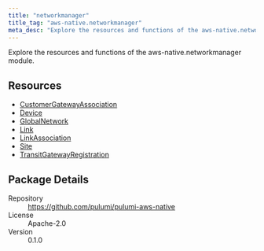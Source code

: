 ```yaml
---
title: "networkmanager"
title_tag: "aws-native.networkmanager"
meta_desc: "Explore the resources and functions of the aws-native.networkmanager module."
---
```


<!-- WARNING: this file was generated by Pulumi Docs Generator. -->
<!-- Do not edit by hand unless you're certain you know what you are doing! -->

Explore the resources and functions of the aws-native.networkmanager module.

<h2 id="resources">Resources</h2>
<ul class="api">
    <li><a href="customergatewayassociation" title="CustomerGatewayAssociation"><span class="symbol resource"></span>CustomerGatewayAssociation</a></li>
    <li><a href="device" title="Device"><span class="symbol resource"></span>Device</a></li>
    <li><a href="globalnetwork" title="GlobalNetwork"><span class="symbol resource"></span>GlobalNetwork</a></li>
    <li><a href="link" title="Link"><span class="symbol resource"></span>Link</a></li>
    <li><a href="linkassociation" title="LinkAssociation"><span class="symbol resource"></span>LinkAssociation</a></li>
    <li><a href="site" title="Site"><span class="symbol resource"></span>Site</a></li>
    <li><a href="transitgatewayregistration" title="TransitGatewayRegistration"><span class="symbol resource"></span>TransitGatewayRegistration</a></li>
</ul>

<h2 id="package-details">Package Details</h2>
<dl class="package-details">
	<dt>Repository</dt>
	<dd><a href="https://github.com/pulumi/pulumi-aws-native">https://github.com/pulumi/pulumi-aws-native</a></dd>
	<dt>License</dt>
	<dd>Apache-2.0</dd>
	<dt>Version</dt>
	<dd>0.1.0</dd>
</dl>

